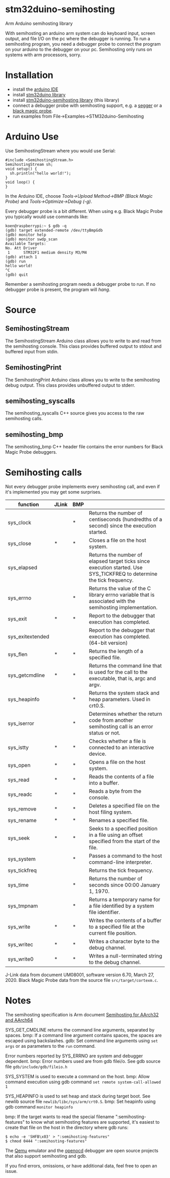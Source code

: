# stm32duino-semihosting
Arm Arduino semihosting library

With semihosting an arduino arm system can do keyboard input, screen output, and file I/O on the pc where the debugger is running. To run a semihosting program, you need a debugger probe to connect the program on your arduino to the debugger on your pc. Semihosting only runs on systems with arm processors, sorry.

# Installation
* install the [arduino IDE](https://www.arduino.cc/)
* install [stm32duino library](https://github.com/stm32duino/Arduino_Core_STM32)
* install [stm32duino-semihosting library](https://github.com/koendv/stm32duino-semihosting) (this library)
* connect a debugger probe with semihosting support, e.g. a [segger](https://www.segger.com/products/debug-probes/j-link/) or a [black magic probe](https://github.com/blacksphere/blackmagic/wiki).
* run examples from File→Examples→STM32duino-Semihosting

# Arduino Use
Use SemihostingStream where you would use Serial:
```
#include <SemihostingStream.h>
SemihostingStream sh;
void setup() {
  sh.println("hello world!");
}
void loop() {
}
```
In the Arduino IDE, choose *Tools→Upload Method→BMP (Black Magic Probe)* and *Tools→Optimize→Debug (-g)*.

Every debugger probe is a bit different. When using e.g. Black Magic Probe you typically would use commands like:
```
koen@raspberrypi:~ $ gdb -q
(gdb) target extended-remote /dev/ttyBmpGdb
(gdb) monitor help
(gdb) monitor swdp_scan
Available Targets:
No. Att Driver
 1      STM32F1 medium density M3/M4
(gdb) attach 1
(gdb) run
hello world!
^C
(gdb) quit
```

Remember a semihosting program needs a debugger probe to run. If no debugger probe is present, the program will *hang*.

# Source

## SemihostingStream
The SemihostingStream Arduino class allows you to write to and read from the semihosting console. This class provides buffered output to stdout and buffered input from stdin. 
## SemihostingPrint
The SemihostingPrint Arduino class allows you to write to the semihosting debug output. This class provides unbuffered output to stderr. 
## semihosting_syscalls
The semihosting_syscalls C++ source gives you access to the raw semihosting calls.
## semihosting_bmp
The semihosting_bmp C++ header file contains the error numbers for Black Magic Probe debuggers.

# Semihosting calls
Not every debugger probe implements every semihosting call, and even if it's implemented you may get some surprises.

function|JLink|BMP|   |
--------|---|---|---|
sys_clock   |   | * | Returns the number of centiseconds (hundredths of a second) since the execution started.
sys_close   | * | * | Closes a file on the host system.
sys_elapsed   |   |   | Returns the number of elapsed target ticks since execution started. Use SYS_TICKFREQ to determine the tick frequency.
sys_errno   |   | * | Returns the value of the C library errno variable that is associated with the semihosting implementation.
sys_exit   | * | * | Report to the debugger that execution has completed.
sys_exitextended   |   |   | Report to the debugger that execution has completed. (64-bit version)
sys_flen   | * | * | Returns the length of a specified file.
sys_getcmdline   | * | * | Returns the command line that is used for the call to the executable, that is, argc and argv.
sys_heapinfo   |   | * | Returns the system stack and heap parameters. Used in crt0.S.
sys_iserror   |   | * | Determines whether the return code from another semihosting call is an error status or not.
sys_istty   | * | * | Checks whether a file is connected to an interactive device.
sys_open   | * | * | Opens a file on the host system.
sys_read   | * | * | Reads the contents of a file into a buffer.
sys_readc   | * | * | Reads a byte from the console.
sys_remove   | * | * | Deletes a specified file on the host filing system.
sys_rename   | * | * | Renames a specified file.
sys_seek   | * | * | Seeks to a specified position in a file using an offset specified from the start of the file.
sys_system   |   | * | Passes a command to the host command-line interpreter.
sys_tickfreq   |   |   | Returns the tick frequency.
sys_time   |   | * | Returns the number of seconds since 00:00 January 1, 1970.
sys_tmpnam   |   | * | Returns a temporary name for a file identified by a system file identifier.
sys_write   | * | * | Writes the contents of a buffer to a specified file at the current file position.
sys_writec   | * | * | Writes a character byte to the debug channel.
sys_write0   | * | * | Writes a null-terminated string to the debug channel.

J-Link data from document UM08001, software version 6.70, March 27, 2020.
Black Magic Probe data from the source file ``src/target/cortexm.c``.

# Notes 

The semihosting specification is Arm document [Semihosting for AArch32 and AArch64](https://www.google.com/search?q=Semihosting+for+AArch32+and+AArch64+site%3A.arm.com)

SYS_GET_CMDLINE returns the command line arguments, separated by spaces. bmp: If a command line argument contains spaces, the spaces are escaped using backslashes. gdb: Set command line arguments using ``set args`` or as parameters to the ``run`` command.
 
Error numbers reported by SYS_ERRNO are system and debugger dependent. bmp: Error numbers used are from gdb filei/o. See gdb source file ``gdb/include/gdb/fileio.h`` 

SYS_SYSTEM is used to execute a command on the host. bmp: Allow command execution using gdb command ``set remote system-call-allowed 1``

SYS_HEAPINFO is used to set heap and stack during target boot. See newlib source file ``newlib/libc/sys/arm/crt0.S``. bmp: Set heapinfo using gdb command ``monitor heapinfo``

bmp: If the target wants to read the special filename ":semihosting-features" to know what semihosting features are supported, it's easiest to create that file on the host in the directory where gdb runs:
```
$ echo -e 'SHFB\x03' > ":semihosting-features"
$ chmod 0444 ":semihosting-features"
```

The [Qemu](http://www.qemu.org) emulator and the [openocd](http://www.openocd.org) debugger are open source projects that also support semihosting and gdb.

If you find errors, omissions, or have additional data, feel free to open an issue.







